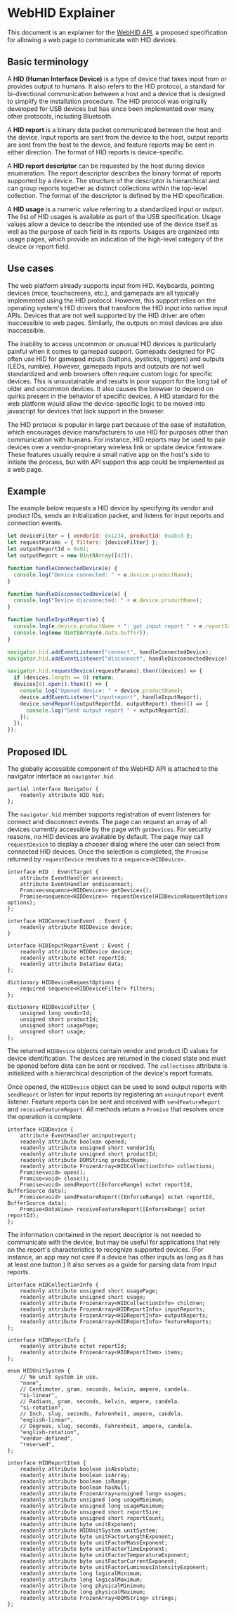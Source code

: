 # WebHID Explainer

This document is an explainer for the [WebHID API](https://wicg.github.io/webhid/), a proposed specification for allowing a web page to communicate with HID devices.

<!-- TOC -->
<!-- /TOC -->

## Basic terminology

A **HID (Human Interface Device)** is a type of device that takes input from or provides output to humans. It also refers to the HID protocol, a standard for bi-directional communication between a host and a device that is designed to simplify the installation procedure. The HID protocol was originally developed for USB devices but has since been implemented over many other protocols, including Bluetooth.

A **HID report** is a binary data packet communicated between the host and the device. Input reports are sent from the device to the host, output reports are sent from the host to the device, and feature reports may be sent in either direction. The format of HID reports is device-specific.

A **HID report descriptor** can be requested by the host during device enumeration. The report descriptor describes the binary format of reports supported by a device. The structure of the descriptor is hierarchical and can group reports together as distinct collections within the top-level collection. The format of the descriptor is defined by the HID specification.

A **HID usage** is a numeric value referring to a standardized input or output. The list of HID usages is available as part of the USB specification. Usage values allow a device to describe the intended use of the device itself as well as the purpose of each field in its reports. Usages are organized into usage pages, which provide an indication of the high-level category of the device or report field.

## Use cases

The web platform already supports input from HID. Keyboards, pointing devices (mice, touchscreens, etc.), and gamepads are all typically implemented using the HID protocol. However, this support relies on the operating system's HID drivers that transform the HID input into native input APIs. Devices that are not well supported by the HID driver are often inaccessible to web pages. Similarly, the outputs on most devices are also inaccessible.

The inability to access uncommon or unusual HID devices is particularly painful when it comes to gamepad support. Gamepads designed for PC often use HID for gamepad inputs (buttons, joysticks, triggers) and outputs (LEDs, rumble). However, gamepads inputs and outputs are not well standardized and web browsers often require custom logic for specific devices. This is unsustainable and results in poor support for the long tail of older and uncommon devices. It also causes the browser to depend on quirks present in the behavior of specific devices. A HID standard for the web platform would allow the device-specific logic to be moved into javascript for devices that lack support in the browser.

The HID protocol is popular in large part because of the ease of installation, which encourages device manufacturers to use HID for purposes other than communication with humans. For instance, HID reports may be used to pair devices over a vendor-proprietary wireless link or update device firmware. These features usually require a small native app on the host's side to initiate the process, but with API support this app could be implemented as a web page.

## Example

The example below requests a HID device by specifying its vendor and product IDs, sends an initialization packet, and listens for input reports and connection events.

```js
let deviceFilter = { vendorId: 0x1234, productId: 0xabcd };
let requestParams = { filters: [deviceFilter] };
let outputReportId = 0x01;
let outputReport = new Uint8Array([42]);

function handleConnectedDevice(e) {
  console.log("Device connected: " + e.device.productName);
}

function handleDisconnectedDevice(e) {
  console.log("Device disconnected: " + e.device.productName);
}

function handleInputReport(e) {
  console.log(e.device.productName + ": got input report " + e.reportId);
  console.log(new Uint8Array(e.data.buffer));
}

navigator.hid.addEventListener("connect", handleConnectedDevice);
navigator.hid.addEventListener("disconnect", handleDisconnectedDevice);

navigator.hid.requestDevice(requestParams).then((devices) => {
  if (devices.length == 0) return;
  devices[0].open().then(() => {
    console.log("Opened device: " + device.productName);
    device.addEventListener("inputreport", handleInputReport);
    device.sendReport(outputReportId, outputReport).then(() => {
      console.log("Sent output report " + outputReportId);
    });
  });
});
```

## Proposed IDL

The globally accessible component of the WebHID API is attached to the navigator interface as `navigator.hid`.

```webidl
partial interface Navigator {
    readonly attribute HID hid;
};
```

The `navigator.hid` member supports registration of event listeners for connect and disconnect events. The page can request an array of all devices currently accessible by the page with `getDevices`. For security reasons, no HID devices are available by default. The page may call `requestDevice` to display a chooser dialog where the user can select from connected HID devices. Once the selection is completed, the `Promise` returned by `requestDevice` resolves to a `sequence<HIDDevice>`.

```webidl
interface HID : EventTarget {
    attribute EventHandler onconnect;
    attribute EventHandler ondisconnect;
    Promise<sequence<HIDDevice>> getDevices();
    Promise<sequence<HIDDevice>> requestDevice(HIDDeviceRequestOptions options);
};

interface HIDConnectionEvent : Event {
    readonly attribute HIDDevice device;
}

interface HIDInputReportEvent : Event {
    readonly attribute HIDDevice device;
    readonly attribute octet reportId;
    readonly attribute DataView data;
};

dictionary HIDDeviceRequestOptions {
    required sequence<HIDDeviceFilter> filters;
};

dictionary HIDDeviceFilter {
    unsigned long vendorId;
    unsigned short productId;
    unsigned short usagePage;
    unsigned short usage;
};
```

The returned `HIDDevice` objects contain vendor and product ID values for device identification. The devices are returned in the closed state and must be opened before data can be sent or received. The `collections` attribute is initialized with a hierarchical description of the device's report formats.

Once opened, the `HIDDevice` object can be used to send output reports with `sendReport` or listen for input reports by registering an `oninputreport` event listener. Feature reports can be sent and received with `sendFeatureReport` and `receiveFeatureReport`. All methods return a `Promise` that resolves once the operation is complete.

```webidl
interface HIDDevice {
    attribute EventHandler oninputreport;
    readonly attribute boolean opened;
    readonly attribute unsigned short vendorId;
    readonly attribute unsigned short productId;
    readonly attribute DOMString productName;
    readonly attribute FrozenArray<HIDCollectionInfo> collections;
    Promise<void> open();
    Promise<void> close();
    Promise<void> sendReport([EnforceRange] octet reportId, BufferSource data);
    Promise<void> sendFeatureReport([EnforceRange] octet reportId, BufferSource data);
    Promise<DataView> receiveFeatureReport([EnforceRange] octet reportId);
};
```

The information contained in the report descriptor is not needed to communicate with the device, but may be useful for applications that rely on the report's characteristics to recognize supported devices. (For instance, an app may not care if a device has other inputs as long as it has at least one button.) It also serves as a guide for parsing data from input reports.

```webidl
interface HIDCollectionInfo {
    readonly attribute unsigned short usagePage;
    readonly attribute unsigned short usage;
    readonly attribute FrozenArray<HIDCollectionInfo> children;
    readonly attribute FrozenArray<HIDReportInfo> inputReports;
    readonly attribute FrozenArray<HIDReportInfo> outputReports;
    readonly attribute FrozenArray<HIDReportInfo> featureReports;
};

interface HIDReportInfo {
    readonly attribute octet reportId;
    readonly attribute FrozenArray<HIDReportItem> items;
};

enum HIDUnitSystem {
    // No unit system in use.
    "none",
    // Centimeter, gram, seconds, kelvin, ampere, candela.
    "si-linear",
    // Radians, gram, seconds, kelvin, ampere, candela.
    "si-rotation",
    // Inch, slug, seconds, Fahrenheit, ampere, candela.
    "english-linear",
    // Degrees, slug, seconds, Fahrenheit, ampere, candela.
    "english-rotation",
    "vendor-defined",
    "reserved",
};

interface HIDReportItem {
    readonly attribute boolean isAbsolute;
    readonly attribute boolean isArray;
    readonly attribute boolean isRange;
    readonly attribute boolean hasNull;
    readonly attribute FrozenArray<unsigned long> usages;
    readonly attribute unsigned long usageMinimum;
    readonly attribute unsigned long usageMaximum;
    readonly attribute unsigned short reportSize;
    readonly attribute unsigned short reportCount;
    readonly attribute byte unitExponent;
    readonly attribute HIDUnitSystem unitSystem;
    readonly attribute byte unitFactorLengthExponent;
    readonly attribute byte unitFactorMassExponent;
    readonly attribute byte unitFactorTimeExponent;
    readonly attribute byte unitFactorTemperatureExponent;
    readonly attribute byte unitFactorCurrentExponent;
    readonly attribute byte unitFactorLuminousIntensityExponent;
    readonly attribute long logicalMinimum;
    readonly attribute long logicalMaximum;
    readonly attribute long physicalMinimum;
    readonly attribute long physicalMaximum;
    readonly attribute FrozenArray<DOMString> strings;
};
```
